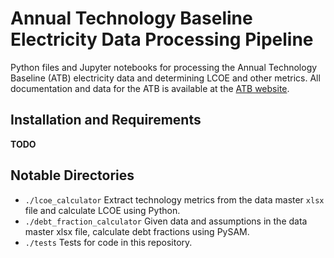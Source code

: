 # Annual Technology Baseline Electricity Data Processing Pipeline

Python files and Jupyter notebooks for processing the Annual Technology Baseline (ATB) electricity data and determining LCOE and other metrics. All documentation and data for the ATB is available at the [ATB website](https://atb.nrel.gov).

## Installation and Requirements
**TODO**

## Notable Directories
- `./lcoe_calculator` Extract technology metrics from the data master `xlsx` file and calculate LCOE using Python.
- `./debt_fraction_calculator` Given data and assumptions in the data master xlsx file, calculate debt fractions using PySAM.
- `./tests` Tests for code in this repository. 
